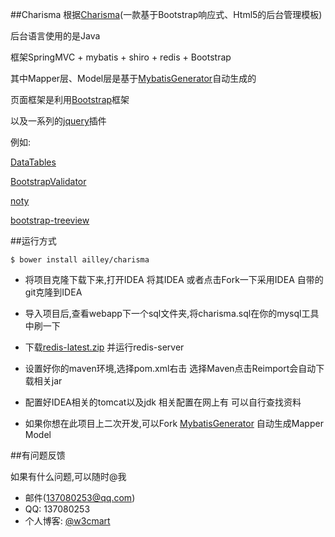 ##Charisma
根据[Charisma](https://github.com/usmanhalalit/charisma)(一款基于Bootstrap响应式、Html5的后台管理模板)

后台语言使用的是Java

框架SpringMVC + mybatis + shiro + redis + Bootstrap

其中Mapper层、Model层是基于[MybatisGenerator](https://github.com/ailley/MybatisGenerator)自动生成的

页面框架是利用[Bootstrap](https://github.com/twbs/bootstrap)框架

以及一系列的[jquery](https://github.com/jquery/jquery)插件

例如:
    
[DataTables](https://github.com/DataTables/DataTables)
    
[BootstrapValidator](http://bv.doc.javake.cn/api/)

[noty](https://github.com/needim/noty/)

[bootstrap-treeview](https://www.npmjs.com/package/bootstrap-treeview)
    
##运行方式

    $ bower install ailley/charisma

* 将项目克隆下载下来,打开IDEA 将其IDEA 或者点击Fork一下采用IDEA 自带的git克隆到IDEA

* 导入项目后,查看webapp下一个sql文件夹,将charisma.sql在你的mysql工具中刷一下

* 下载[redis-latest.zip](https://github.com/ServiceStack/redis-windows/raw/master/downloads/redis-latest.zip) 并运行redis-server

* 设置好你的maven环境,选择pom.xml右击 选择Maven点击Reimport会自动下载相关jar

* 配置好IDEA相关的tomcat以及jdk 相关配置在网上有 可以自行查找资料

* 如果你想在此项目上二次开发,可以Fork [MybatisGenerator](https://github.com/ailley/MybatisGenerator) 自动生成Mapper Model

##有问题反馈

如果有什么问题,可以随时@我

* 邮件(137080253@qq.com)
* QQ: 137080253
* 个人博客: [@w3cmart](http://w3cmart.com/)

